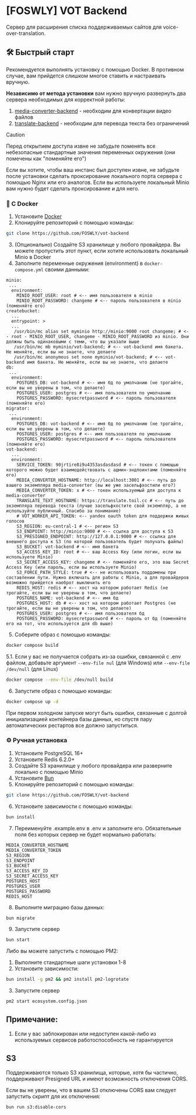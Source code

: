 # [FOSWLY] VOT Backend

Сервер для расширения списка поддерживаемых сайтов для voice-over-translation.

## 🛠️ Быстрый старт

Рекомендуется выполнять установку с помощью Docker. В противном случае, вам прийдется слишком многое ставить и настраивать вручную.

**Независимо от метода установки** вам нужно вручную развернуть два сервера необходимых для корректной работы:

1. [media-converter-backend](https://github.com/FOSWLY/media-converter-backend) - необходим для конвертации видео файлов
2. [translate-backend](https://github.com/FOSWLY/translate-backend) - необходим для перевода текста без ограничений

> [!CAUTION]
> Перед открытием доступа извне не забудьте поменять все небезопасные стандартные значения переменных окружения (они помечены как "поменяйте его")

Если вы хотите, чтобы ваш инстанс был доступен извне, не забудьте после установки сделать проксирование локального порта сервера с помощью Nginx или его аналогов. Если вы используете локальный Minio вам нужно будет сделать проксирование и для него.

### 🐋 С Docker

1. Установите [Docker](https://www.docker.com/)
2. Клонируйте репозиторий с помощью команды:

```bash
git clone https://github.com/FOSWLY/vot-backend
```

3. (Опционально) Создайте S3 хранилище у любого провайдера. Вы можете пропустить этот пункт, если хотите использовать локальный Minio в Docker
4. Заполните переменные окружения (environment) в `docker-compose.yml` своими данными:

```
minio:
 ...
  environment:
    MINIO_ROOT_USER: root # <-- имя пользователя в minio
    MINIO_ROOT_PASSWORD: changeme # <-- пароль пользователя в minio (поменяйте его)
createbucket:
  ...
  entrypoint: >
  ...
   /usr/bin/mc alias set myminio http://minio:9000 root changeme; # <-- root - MINIO_ROOT_USER, changeme - MINIO_ROOT_PASSWORD из minio. Они должны быть одинаковыми с теми, что вы указали выше
   /usr/bin/mc mb myminio/vot-backend; # <-- vot-backend имя бакета. Не меняйте, если вы не знаете, что делаете
   /usr/bin/mc anonymous set none myminio/vot-backend; # <-- vot-backend имя бакета. Не меняйте, если вы не знаете, что делаете
db:
 ...
  environment:
    POSTGRES_DB: vot-backend # <-- имя бд по умолчанию (не трогайте, если вы не уверены в том, что делаете)
    POSTGRES_USER: postgres # <-- имя пользователя по умолчанию
    POSTGRES_PASSWORD: mysecretpassword # <-- пароль пользователя (поменяйте его)
migrator:
 ...
  environment:
    POSTGRES_DB: vot-backend # <-- имя бд по умолчанию (не трогайте, если вы не уверены в том, что делаете)
    POSTGRES_USER: postgres # <-- имя пользователя по умолчанию
    POSTGRES_PASSWORD: mysecretpassword # <-- пароль пользователя (поменяйте его)
vot-backend:
  ...
  environment:
    SERVICE_TOKEN: 90jrtire8i9u4353asdasdasd # <-- токен с помощью которого можно будет взаимодействовать с админ-эндпоинтами (поменяйте его)
    MEDIA_CONVERTER_HOSTNAME: http://localhost:3001 # <-- путь до вашего экземпляра media-converter (вы же уже засельфхостили его?)
    MEDIA_CONVERTER_TOKEN: x # <-- токен используемый для доступа к media-converter
    TRANSLATE_TEXT_HOSTNAME: https://translate.toil.cc # <-- путь до экземпляра перевода текста (лучше засельфхостите свой экземпляр, а не используйте публичный. Спасибо за понимание)
    # VOT_WORKER_API_TOKEN: <-- yandex oauth token для поддержки живых голосов
    S3_REGION: eu-central-1 # <-- регион S3
    S3_ENDPOINT: http://minio:9000 # <-- ссылка для доступа к S3
    S3_PRESIGNED_ENDPOINT: http://127.0.0.1:9000 # <-- ссылка для внешнего доступа к S3 (по которой пользователь будет получать файлы)
    S3_BUCKET: vot-backend # <-- имя бакета
    S3_ACCESS_KEY_ID: root # <-- ваш Access Key (или логин, если вы используете Minio)
    S3_SECRET_ACCESS_KEY: changeme # <-- поменяйте его, это ваш Secret Access Key (или пароль, если вы используете Minio)
    S3_FORCE_PATH_STYLE: true # <-- не использовать поддомены при составлении пути. Нужно включать для работы с Minio, а для провайдеров возможно прийдется наоброт выключить его
    REDIS_HOST: redis # <-- хост на котором работает Redis (не трогайте, если вы не уверены в том, что делаете)
    POSTGRES_NAME: vot-backend # <-- имя бд
    POSTGRES_HOST: db # <-- хост на котором работает Postgres (не трогайте, если вы не уверены в том, что делаете)
    POSTGRES_USER: postgres # <-- имя пользователя бд
    POSTGRES_PASSWORD: mysecretpassword # <-- пароль от бд (поменяйте его на тот, что используется для db выше)
```

5. Соберите образ с помощью команды:

```bash
docker compose build
```

5.1. Если у вас не получается собрать из-за ошибки, связанной с .env файлом, добавьте аргумент `--env-file nul` (для Windows) или `--env-file /dev/null` (для Linux)

```bash
docker compose --env-file /dev/null build
```

6. Запустите образ с помощью команды:

```bash
docker compose up -d
```

При первом холодном запуске могут быть ошибки, связанные с долгой инициализацией контейнера базы данных, но спустя пару автоматических рестартов все должно запуститься.

### ⚙️ Ручная установка

1. Установите PostgreSQL 16+
2. Установите Redis 6.2.0+
3. Создайте S3 хранилище у любого провайдера или разверните локально с помощью Minio
4. Установите [Bun](https://bun.sh/)
5. Клонируйте репозиторий с помощью команды:

```bash
git clone https://github.com/FOSWLY/vot-backend
```

6. Установите зависимости с помощью команды:

```bash
bun install
```

7. Переименуйте .example.env в .env и заполните его. Обязательные поля без которых сервер не будет нормально работать:

```
MEDIA_CONVERTER_HOSTNAME
MEDIA_CONVERTER_TOKEN
S3_REGION
S3_ENDPOINT
S3_BUCKET
S3_ACCESS_KEY_ID
S3_SECRET_ACCESS_KEY
POSTGRES_HOST
POSTGRES_USER
POSTGRES_PASSWORD
REDIS_HOST
```

8. Выполните миграцию базы данных:

```bash
bun migrate
```

9. Запустите сервер

```bash
bun start
```

Либо вы можете запустить с помощью PM2:

1. Выполните стандартные шаги установки 1-8
2. Установите зависимости:

```bash
bun install -g pm2 && pm2 install pm2-logrotate
```

3. Запустите сервер

```bash
pm2 start ecosystem.config.json
```

## Примечание:

1. Если у вас заблокирован или недоступен какой-либо из используемых сервисов работоспособность не гарантируется

## S3

Поддерживаются только S3 хранилища, которые, хотя бы частично, поддерживают Presigned URL и имеют возможность отключения CORS.

Если вы не уверены, что в вашем S3 отключены CORS вам следует запустить скрипт для их отключения:

```bash
bun run s3:disable-cors
```

